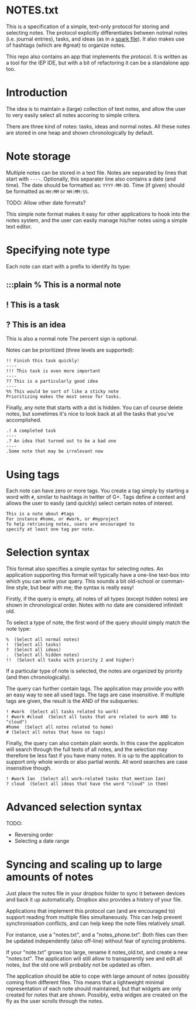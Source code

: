 # NOTES.txt
  
This is a specification of a simple, text-only protocol for storing and
selecting notes. The protocol explicitly differentiates between notmal
notes (i.e. journal entries), tasks, and ideas (as in a [spark
file](https://medium.com/the-writers-room/8d6e7df7ae58)). It also makes
use of hashtags (which are #great) to organize notes.

This repo also contains an app that implements the protocol. It is
written as a tool for the IEP IDE, but with a bit of refactoring it can
be a standalone app too.


# Introduction
  
The idea is to maintain a (large) collection of text notes, and allow
the user to very easily select all notes accoring to simple critera.

There are three kind of notes: tasks, ideas and normal notes. All these
notes are stored in one heap and shown chronologically by default.


# Note storage
  
Multiple notes can be stored in a text file. Notes are separated by
lines that start with ``----``. Optionally, this separater line also
contains a date (and time). The date should be formatted as:
``YYYY-MM-DD``. Time (if given) should be formatted as ``HH:MM`` or
``HH:MM:SS``.

TODO: Allow other date formats?

This simple note format makes it easy for other applications to hook
into the notes system, and the user can easily manage his/her notes
using a simple text editor.


# Specifying note type
  
Each note can start with a prefix to identify its type:

:::plain
% This is a normal note 
----- 
! This is a task 
---- 
? This is an idea 
---- 
This is also a normal note 
The percent sign is optional.
    
Notes can be prioritized (three levels are supported):

    !! Finish this task quickly! 
    ---- 
    !!! This task is even more important 
    ---- 
    ?? This is a particularly good idea 
    ---- 
    %% This would be sort of like a sticky note 
    Prioritizing makes the most sense for tasks.
    
Finally, any note that starts with a dot is hidden. You can of course
delete notes, but sometimes it's nice to look back at all the tasks
that you've accomplished.

    .! A completed task 
    ---- 
    .? An idea that turned out to be a bad one
    ---- 
    .Some note that may be irrelevant now
    

# Using tags
  
Each note can have zero or more tags. You create a tag simply by
starting a word with ``#``, similar to hashtags in twitter of G+. Tags
define a context and allows the user to easily (and quickly) select
certain notes of interest.

    This is a note about #tags 
    For instance #home, or #work, or #myproject 
    To help retrieving notes, users are encouraged to 
    specify at least one tag per note.
    

# Selection syntax
  
This format also specifies a simple syntax for selecting notes. An
application supporting this format will typically have a one-line
text-box into which you can write your query. This sounds a bit
old-school or comman-line style, but bear with me; the syntax is really
easy!

Firstly, if the query is empty, all notes of all types (except hidden
notes) are shown in chronological order. Notes with no date are
considered infinitelt old.

To select a type of note, the first word of the query should simply
match the note type:

    %  (Select all normal notes) 
    !  (Select all tasks) 
    ?  (Select all ideas) 
    .  (Select all hidden notes) 
    !!  (Select all tasks with priority 2 and higher)
    
If a particular type of note is selected, the notes are organized by
priority (and then chronologically).

The query can further contain tags. The application may provide you
with an easy way to see all used tags. The tags are case insensitive.
If multiple tags are given, the result is the AND of the subqueries:

    ! #work  (Select all tasks related to work) 
    ! #work #cloud  (Select all tasks that are related to work AND to "cloud")
    #home  (Select all notes related to home) 
    # (Select all notes that have no tags)
      
Finally, the query can also contain plain words. In this case the
applicaton will search through the full texts of all notes, and the
selection may therefore be less fast if you have many notes. It is up
to the application to support only whole words or also partial words.
All word searches are case insensitive though.

    ! #work Ian  (Select all work-related tasks that mention Ian) 
    ? cloud  (Select all ideas that have the word "cloud" in them)
    

# Advanced selection syntax
  
TODO:

  * Reversing order
  * Selecting a date range
    

# Syncing and scaling up to large amounts of notes
  
Just place the notes file in your dropbox folder to sync it between
devices and back it up automatically. Dropbox also provides a history
of your file.

Applications that implement this protocol can (and are encouraged to)
support reading from multiple files simultaneously. This can help
prevent synchronisation conflicts, and can help keep the note files
relatively small.

For instance, use a "notes.txt", and a "notes_phone.txt". Both files
can then be updated independently (also off-line) without fear of
syncing problems.

If your "note.txt" grows too large, rename it notes_old.txt, and create
a new "notes.txt". The application will still allow to transparently
see and edit all notes, but the old one will probably not be updated
as often.

The application should be able to cope with large amount of notes
(possibly coming from different files. This means that a lightweight
minimal representation of each note should maintained, but that widgets
are only created for notes that are shown. Possibly, extra widges are
created on the fly as the user scrolls through the notes.
